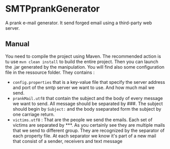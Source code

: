 # SMTPprankGenerator
A prank e-mail generator.
It send forged email using a third-party web server.
## Manual
You need to compile the project using Maven. The recommended action is tu use `mvn clean install` to build the entire project.
Then you can launch the .jar generated by the manipulation.
You will find also some configuration file in the ressource folder.
They contains :
- `config.properties` that is a key-value file that specify the server address and port of the smtp server we want to use. And how much mail we send.
- `prankMail.utf8` that contain the subject and the body of every message we want to send. All message should be separated by \###. The subject should begin by `Subject:` and the body sseparated form the subject by one carriage return.
- `victims.utf8` : That are the people we send the emails. Each set of victims are separated by ***.
As you certainly see they are multiple mails that we send to different group. They are recognized by the separator of each property file. At each separator we know it's part of a new mail that consist of a sender, receivers and text message
